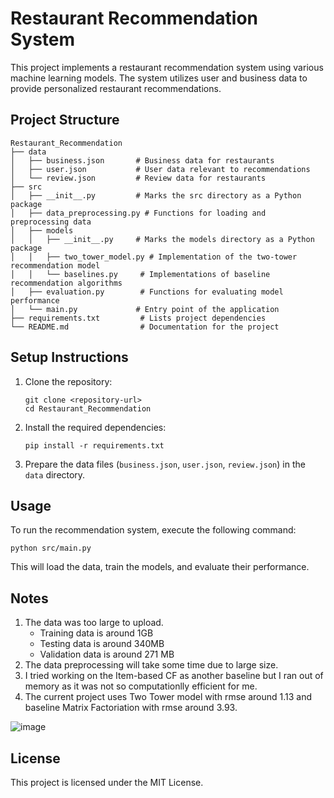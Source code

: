 # Restaurant Recommendation System

This project implements a restaurant recommendation system using various machine learning models. The system utilizes user and business data to provide personalized restaurant recommendations.

## Project Structure

```
Restaurant_Recommendation
├── data
│   ├── business.json       # Business data for restaurants
│   ├── user.json           # User data relevant to recommendations
│   └── review.json         # Review data for restaurants
├── src
│   ├── __init__.py         # Marks the src directory as a Python package
│   ├── data_preprocessing.py # Functions for loading and preprocessing data
│   ├── models
│   │   ├── __init__.py     # Marks the models directory as a Python package
│   │   ├── two_tower_model.py # Implementation of the two-tower recommendation model
│   │   └── baselines.py     # Implementations of baseline recommendation algorithms
│   ├── evaluation.py        # Functions for evaluating model performance
│   └── main.py             # Entry point of the application
├── requirements.txt         # Lists project dependencies
└── README.md                # Documentation for the project
```

## Setup Instructions

1. Clone the repository:
   ```
   git clone <repository-url>
   cd Restaurant_Recommendation
   ```

2. Install the required dependencies:
   ```
   pip install -r requirements.txt
   ```

3. Prepare the data files (`business.json`, `user.json`, `review.json`) in the `data` directory.

## Usage

To run the recommendation system, execute the following command:
```
python src/main.py
```

This will load the data, train the models, and evaluate their performance.

## Notes

1. The data was too large to upload.
   - Training data is around 1GB
   - Testing data is around 340MB
   - Validation data is around 271 MB
2. The data preprocessing will take some time due to large size.
3. I tried working on the Item-based CF as another baseline but I ran out of memory as it was not so computationlly efficient for me.
4. The current project uses Two Tower model with rmse around 1.13 and baseline Matrix Factoriation with rmse around 3.93.

![image](https://github.com/user-attachments/assets/f64761e5-3182-4c74-b985-028c34b6f90e)

## License

This project is licensed under the MIT License.
